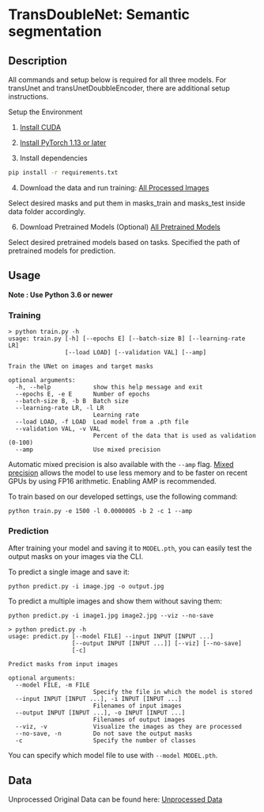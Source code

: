 # TransDoubleNet: Semantic segmentation

## Description
All commands and setup below is required for all three models. For transUnet and transUnetDoubbleEncoder, there are additional setup instructions.

Setup the Environment

1. [Install CUDA](https://developer.nvidia.com/cuda-downloads)

2. [Install PyTorch 1.13 or later](https://pytorch.org/get-started/locally/)

3. Install dependencies
```bash
pip install -r requirements.txt
```

4. Download the data and run training:
[All Processed Images](https://drive.google.com/file/d/1wd1ziFTxH41VOPb_fA_xctLkvw8OPUB8/view?usp=drive_link)

Select desired masks and put them in masks_train and masks_test inside data folder accordingly.

6. Download Pretrained Models (Optional)
[All Pretrained Models](https://drive.google.com/file/d/1rLx_zKlYOATkLVVHVGPARX_bCr7mgokh/view?usp=drive_link)

Select desired pretrained models based on tasks. Specified the path of pretrained models for prediction.


## Usage
**Note : Use Python 3.6 or newer**

### Training

```
> python train.py -h
usage: train.py [-h] [--epochs E] [--batch-size B] [--learning-rate LR]
                [--load LOAD] [--validation VAL] [--amp]

Train the UNet on images and target masks

optional arguments:
  -h, --help            show this help message and exit
  --epochs E, -e E      Number of epochs
  --batch-size B, -b B  Batch size
  --learning-rate LR, -l LR
                        Learning rate
  --load LOAD, -f LOAD  Load model from a .pth file
  --validation VAL, -v VAL
                        Percent of the data that is used as validation (0-100)
  --amp                 Use mixed precision
```

Automatic mixed precision is also available with the `--amp` flag. [Mixed precision](https://arxiv.org/abs/1710.03740) allows the model to use less memory and to be faster on recent GPUs by using FP16 arithmetic. Enabling AMP is recommended.

To train based on our developed settings, use the following command:

```console
python train.py -e 1500 -l 0.0000005 -b 2 -c 1 --amp
```

### Prediction

After training your model and saving it to `MODEL.pth`, you can easily test the output masks on your images via the CLI.

To predict a single image and save it:

`python predict.py -i image.jpg -o output.jpg`

To predict a multiple images and show them without saving them:

`python predict.py -i image1.jpg image2.jpg --viz --no-save`

```console
> python predict.py -h
usage: predict.py [--model FILE] --input INPUT [INPUT ...] 
                  [--output INPUT [INPUT ...]] [--viz] [--no-save]
                  [-c]

Predict masks from input images

optional arguments:
  --model FILE, -m FILE
                        Specify the file in which the model is stored
  --input INPUT [INPUT ...], -i INPUT [INPUT ...]
                        Filenames of input images
  --output INPUT [INPUT ...], -o INPUT [INPUT ...]
                        Filenames of output images
  --viz, -v             Visualize the images as they are processed
  --no-save, -n         Do not save the output masks
  -c                    Specify the number of classes
```
You can specify which model file to use with `--model MODEL.pth`.


## Data
Unprocessed Original Data can be found here:
[Unprocessed Data](https://drive.google.com/file/d/1cBfQjVoD0U--ckFnTwiVLJPKYo7OiJ4I/view?usp=drive_link)
